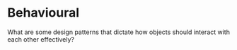 # Behavioural

What are some design patterns that dictate how objects should interact with each other effectively?
